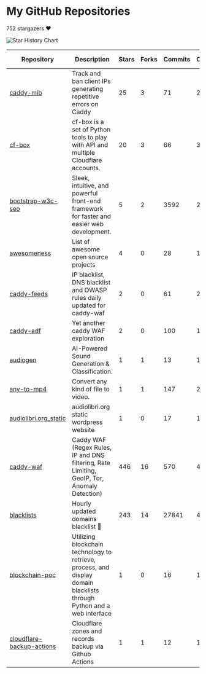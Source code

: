 # My GitHub Repositories

752 stargazers ❤️

![Star History Chart](https://api.star-history.com/svg?repos=fabriziosalmi/caddy-waf,fabriziosalmi/blacklists,fabriziosalmi/caddy-mib,fabriziosalmi/cf-box,fabriziosalmi/bootstrap-w3c-seo,fabriziosalmi/awesomeness,fabriziosalmi/caddy-feeds,fabriziosalmi/caddy-adf,fabriziosalmi/audiogen,fabriziosalmi/any-to-mp4&type=Date&theme=dark)

| Repository | Description | Stars | Forks | Commits | Contributors | Last Update | Avg. Issue Resolution |
|---|---|---|---|---|---|---|---|
| [caddy-mib](https://github.com/fabriziosalmi/caddy-mib) | Track and ban client IPs generating repetitive errors on Caddy | 25 | 3 | 71 | 2 | ![Last Update](https://img.shields.io/static/v1?label=&message=1%20weeks%20ago&color=brightgreen&style=flat-square) | ![Avg. Issue Resolution](https://img.shields.io/static/v1?label=&message=No%20Issues&color=blue&style=flat-square) |
| [cf-box](https://github.com/fabriziosalmi/cf-box) | cf-box is a set of Python tools to play with API and multiple Cloudflare accounts. | 20 | 3 | 66 | 3 | ![Last Update](https://img.shields.io/static/v1?label=&message=1%20weeks%20ago&color=brightgreen&style=flat-square) | ![Avg. Issue Resolution](https://img.shields.io/static/v1?label=&message=No%20Issues&color=blue&style=flat-square) |
| [bootstrap-w3c-seo](https://github.com/fabriziosalmi/bootstrap-w3c-seo) | Sleek, intuitive, and powerful front-end framework for faster and easier web development. | 5 | 2 | 3592 | 257 | ![Last Update](https://img.shields.io/static/v1?label=&message=1%20years%20ago&color=brightgreen&style=flat-square) | ![Avg. Issue Resolution](https://img.shields.io/static/v1?label=&message=No%20Issues&color=blue&style=flat-square) |
| [awesomeness](https://github.com/fabriziosalmi/awesomeness) | List of awesome open source projects | 4 | 0 | 28 | 1 | ![Last Update](https://img.shields.io/static/v1?label=&message=3%20weeks%20ago&color=brightgreen&style=flat-square) | ![Avg. Issue Resolution](https://img.shields.io/static/v1?label=&message=No%20Issues&color=blue&style=flat-square) |
| [caddy-feeds](https://github.com/fabriziosalmi/caddy-feeds) | IP blacklist, DNS blacklist and OWASP rules daily updated for caddy-waf | 2 | 0 | 61 | 2 | ![Last Update](https://img.shields.io/static/v1?label=&message=3%20weeks%20ago&color=brightgreen&style=flat-square) | ![Avg. Issue Resolution](https://img.shields.io/static/v1?label=&message=No%20Issues&color=blue&style=flat-square) |
| [caddy-adf](https://github.com/fabriziosalmi/caddy-adf) | Yet another caddy WAF exploration | 2 | 0 | 100 | 1 | ![Last Update](https://img.shields.io/static/v1?label=&message=3%20weeks%20ago&color=brightgreen&style=flat-square) | ![Avg. Issue Resolution](https://img.shields.io/static/v1?label=&message=No%20Issues&color=blue&style=flat-square) |
| [audiogen](https://github.com/fabriziosalmi/audiogen) | AI-Powered Sound Generation & Classification. | 1 | 1 | 13 | 1 | ![Last Update](https://img.shields.io/static/v1?label=&message=1%20weeks%20ago&color=brightgreen&style=flat-square) | ![Avg. Issue Resolution](https://img.shields.io/static/v1?label=&message=No%20Issues&color=blue&style=flat-square) |
| [any-to-mp4](https://github.com/fabriziosalmi/any-to-mp4) | Convert any kind of file to video. | 1 | 1 | 147 | 2 | ![Last Update](https://img.shields.io/static/v1?label=&message=6%20months%20ago&color=brightgreen&style=flat-square) | ![Avg. Issue Resolution](https://img.shields.io/static/v1?label=&message=No%20Issues&color=blue&style=flat-square) |
| [audiolibri.org_static](https://github.com/fabriziosalmi/audiolibri.org_static) | audiolibri.org static wordpress website | 1 | 0 | 17 | 1 | ![Last Update](https://img.shields.io/static/v1?label=&message=1%20years%20ago&color=brightgreen&style=flat-square) | ![Avg. Issue Resolution](https://img.shields.io/static/v1?label=&message=No%20Issues&color=blue&style=flat-square) |
| [caddy-waf](https://github.com/fabriziosalmi/caddy-waf) | Caddy WAF (Regex Rules, IP and DNS filtering, Rate Limiting, GeoIP, Tor, Anomaly Detection) | 446 | 16 | 570 | 4 | ![Last Update](https://img.shields.io/static/v1?label=&message=12%20hours%20ago&color=brightgreen&style=flat-square) | ![Avg. Issue Resolution](https://img.shields.io/static/v1?label=&message=1d%2017h%2030m%202s&color=blue&style=flat-square) |
| [blacklists](https://github.com/fabriziosalmi/blacklists) | Hourly updated domains blacklist 🚫  | 243 | 14 | 27841 | 4 | ![Last Update](https://img.shields.io/static/v1?label=&message=1%20hours%20ago&color=brightgreen&style=flat-square) | ![Avg. Issue Resolution](https://img.shields.io/static/v1?label=&message=29d%2014h%205m%2040s&color=blue&style=flat-square) |
| [blockchain-poc](https://github.com/fabriziosalmi/blockchain-poc) | Utilizing blockchain technology to retrieve, process, and display domain blacklists through Python and a web interface | 1 | 0 | 16 | 1 | ![Last Update](https://img.shields.io/static/v1?label=&message=1%20weeks%20ago&color=brightgreen&style=flat-square) | ![Avg. Issue Resolution](https://img.shields.io/static/v1?label=&message=506d%201h%2059m%2041s&color=blue&style=flat-square) |
| [cloudflare-backup-actions](https://github.com/fabriziosalmi/cloudflare-backup-actions) | Cloudflare zones and records backup via Github Actions | 1 | 1 | 12 | 1 | ![Last Update](https://img.shields.io/static/v1?label=&message=1%20weeks%20ago&color=brightgreen&style=flat-square) | ![Avg. Issue Resolution](https://img.shields.io/static/v1?label=&message=538d%205h%206m%2011s&color=blue&style=flat-square) |
